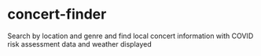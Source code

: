 # concert-finder

Search by location and genre and find local concert information with COVID risk assessment data and weather displayed
